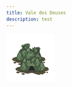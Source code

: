 ```yaml
---
title: Vale dos Deuses
description: test
---
```


![Vale dos Deuses](https://raw.githubusercontent.com/Orna-Brasil/Assets/main/Edificios/Valley_of_the_Gods.webp)